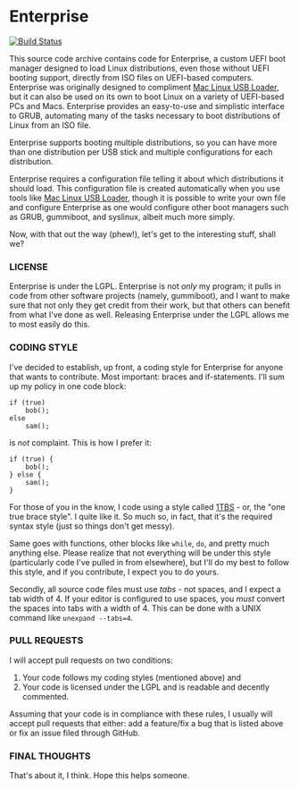 Enterprise
==========
[![Build Status](https://travis-ci.org/SevenBits/Enterprise.png)](https://travis-ci.org/SevenBits/Enterprise)

This source code archive contains code for Enterprise, a custom UEFI boot manager designed to load Linux distributions, even those without UEFI booting support, directly from ISO files on UEFI-based computers. Enterprise was originally designed to compliment [Mac Linux USB Loader](https://www.sevenbits.tk/), but it can also be used on its own to boot Linux on a variety of UEFI-based PCs and Macs. Enterprise provides an easy-to-use and simplistic interface to GRUB, automating many of the tasks necessary to boot distributions of Linux from an ISO file.

Enterprise supports booting multiple distributions, so you can have more than one distribution per USB stick and multiple configurations for each distribution.

Enterprise requires a configuration file telling it about which distributions it should load. This configuration file is created automatically when you use tools like [Mac Linux USB Loader](https://github.com/SevenBits/Mac-Linux-USB-Loader), though it is possible to write your own file and configure Enterprise as one would configure other boot managers such as GRUB, gummiboot, and syslinux, albeit much more simply.

Now, with that out the way (phew!), let's get to the interesting stuff, shall we?

### LICENSE ###

Enterprise is under the LGPL. Enterprise is not *only* my program; it pulls in code from other software projects (namely, gummiboot), and I want to make sure that not only they get credit from their work, but that others can benefit from what I've done as well. Releasing Enterprise under the LGPL allows me to most easily do this.

### CODING STYLE ###

I've decided to establish, up front, a coding style for Enterprise for anyone that wants to contribute. Most important: braces and if-statements. I'll sum up my policy in one code block:

    if (true)
        bob();
    else
        sam();

is _not_ complaint. This is how I prefer it:

    if (true) {
        bob();
    } else {
        sam();
    }

For those of you in the know, I code using a style called [1TBS](https://en.wikipedia.org/wiki/Indent_style#Variant:_1TBS "One True Brace Style") - or, the "one true brace style". I quite like it. So much so, in fact, that it's the required syntax style (just so things don't get messy).

Same goes with functions, other blocks like `while`, `do`, and pretty much anything else. Please realize that not everything will be under this style (particularly code I've pulled in from elsewhere), but I'll do my best to follow this style, and if you contribute, I expect you to do yours.

Secondly, all source code files must use *tabs* - not spaces, and I expect a tab width of 4. If your editor is configured to use spaces, you *must* convert the spaces into tabs with a width of 4. This can be done with a UNIX command like `unexpand --tabs=4`.

### PULL REQUESTS ###

I will accept pull requests on two conditions:

1. Your code follows my coding styles (mentioned above) and
2. Your code is licensed under the LGPL and is readable and decently commented.

Assuming that your code is in compliance with these rules, I usually will accept pull requests that either: add a feature/fix a bug that is listed above or fix an issue filed through GitHub.

### FINAL THOUGHTS ###

That's about it, I think. Hope this helps someone.

